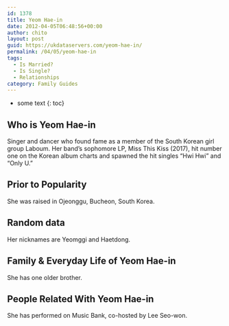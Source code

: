 ```yaml
---
id: 1378
title: Yeom Hae-in
date: 2012-04-05T06:48:56+00:00
author: chito
layout: post
guid: https://ukdataservers.com/yeom-hae-in/
permalink: /04/05/yeom-hae-in
tags:
  - Is Married?
  - Is Single?
  - Relationships
category: Family Guides
---
```


* some text
{: toc}
          
          
## Who is  Yeom Hae-in
                  
                  
                  
Singer and dancer who found fame as a member of the South Korean girl group Laboum. Her band&#8217;s sophomore LP, Miss This Kiss (2017), hit number one on the Korean album charts and spawned the hit singles &#8220;Hwi Hwi&#8221; and &#8220;Only U.&#8221;
                  
                
                
                
## Prior to Popularity 
                  
                  
                  
She was raised in Ojeonggu, Bucheon, South Korea. 
                  
                
                
                
## Random data 
                  
                  
                  
Her nicknames are Yeomggi and Haetdong. 
                  
                
                
                
## Family & Everyday Life of Yeom Hae-in
                  
                  
                  
She has one older brother.
                  
                
                
                
## People Related With  Yeom Hae-in
                  
                  
                  
She has performed on Music Bank, co-hosted by Lee Seo-won.
                  
                
              
            
          
          
          
    
    
  
